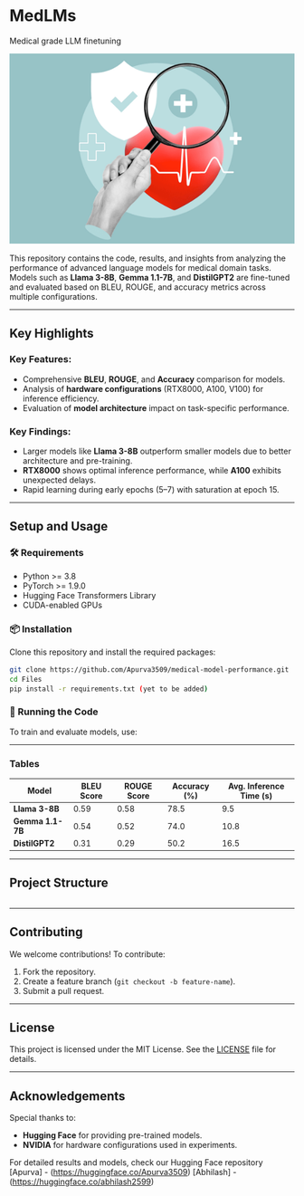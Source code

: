 # MedLMs
 Medical grade LLM finetuning

![Project Banner](image2.png)

This repository contains the code, results, and insights from analyzing the performance of advanced language models for medical domain tasks. Models such as **Llama 3-8B**, **Gemma 1.1-7B**, and **DistilGPT2** are fine-tuned and evaluated based on BLEU, ROUGE, and accuracy metrics across multiple configurations.

---

## Key Highlights

### Key Features:
- Comprehensive **BLEU**, **ROUGE**, and **Accuracy** comparison for models.
- Analysis of **hardware configurations** (RTX8000, A100, V100) for inference efficiency.
- Evaluation of **model architecture** impact on task-specific performance.

### Key Findings:
- Larger models like **Llama 3-8B** outperform smaller models due to better architecture and pre-training.
- **RTX8000** shows optimal inference performance, while **A100** exhibits unexpected delays.
- Rapid learning during early epochs (5–7) with saturation at epoch 15.

---

## Setup and Usage

### 🛠 Requirements
- Python >= 3.8
- PyTorch >= 1.9.0
- Hugging Face Transformers Library
- CUDA-enabled GPUs

### 📦 Installation
Clone this repository and install the required packages:
```bash
git clone https://github.com/Apurva3509/medical-model-performance.git
cd Files
pip install -r requirements.txt (yet to be added)
```

### 🚀 Running the Code
To train and evaluate models, use:

---


### Tables
| Model          | BLEU Score | ROUGE Score | Accuracy (%) | Avg. Inference Time (s) |
|-----------------|------------|-------------|--------------|--------------------------|
| **Llama 3-8B**  | 0.59       | 0.58        | 78.5         | 9.5                      |
| **Gemma 1.1-7B**| 0.54       | 0.52        | 74.0         | 10.8                     |
| **DistilGPT2**  | 0.31       | 0.29        | 50.2         | 16.5                     |
----------------------------------------------------------------------------------------

## Project Structure
```

```

---

## Contributing
We welcome contributions! To contribute:
1. Fork the repository.
2. Create a feature branch (`git checkout -b feature-name`).
3. Submit a pull request.

---

## License
This project is licensed under the MIT License. See the [LICENSE](LICENSE) file for details.

---

## Acknowledgements
Special thanks to:
- **Hugging Face** for providing pre-trained models.
- **NVIDIA** for hardware configurations used in experiments.

For detailed results and models, check our Hugging Face repository
[Apurva] - (https://huggingface.co/Apurva3509)
[Abhilash] - (https://huggingface.co/abhilash2599)
